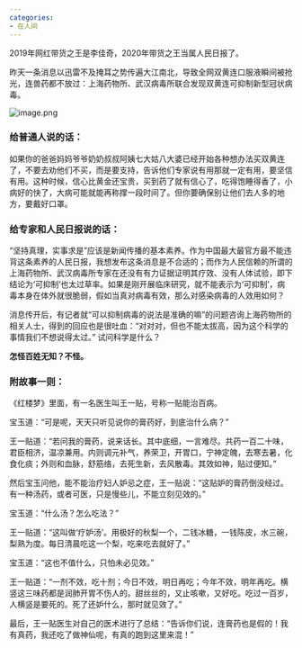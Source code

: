 ```yaml
---
categories:
- 在人间
---
```


2019年网红带货之王是李佳奇，2020年带货之王当属人民日报了。

昨天一条消息以迅雷不及掩耳之势传遍大江南北，导致全网双黄连口服液瞬间被抢光，连兽药都不放过：上海药物所、武汉病毒所联合发现双黄连可抑制新型冠状病毒。

![image.png](https://cdn.nlark.com/yuque/0/2020/png/116289/1580540940947-1c7342ba-68e3-4013-8554-31dd975b960a.png#align=left&display=inline&height=1590&name=image.png&originHeight=3180&originWidth=1080&size=1996263&status=done&style=none&width=540)
<a name="1UTrQ"></a>
### 
<a name="n8EeR"></a>
### 给普通人说的话：

如果你的爸爸妈妈爷爷奶奶叔叔阿姨七大姑八大婆已经开始各种想办法买双黄连了，不要去劝他们不买，而是要支持，告诉他们专家说有用那就一定有用，要坚信有用。这种时候，信心比黄金还宝贵，买到药了就有信心了，吃得饱睡得香了，小病好的快了，大病可能就能再称撑一段时间了。但你要确保别让他们去人多的地方，要戴好口罩。

<a name="VIxyc"></a>
### 给专家和人民日报说的话：

“坚持真理，实事求是”应该是新闻传播的基本素养。作为中国最大最官方最不能违背这条素养的人民日报，我想发布这条消息是不合适的；而作为人民信赖的所谓的上海药物所、武汉病毒所专家在还没有有力证据证明其疗效、没有人体试验，即下结论为‘可抑制’也太过草率。如果是刚开展临床研究，就不能表示为‘可抑制’，病毒本身在体外就很脆弱，假如当真对病毒有效，那么对感染病毒的人效用如何？

消息传开后，有记者就“可以抑制病毒的说法是准确的嘛”的问题咨询上海药物所的相关人士，得到的回应也是很吐血：“对对对，但也不能太拔高，因为这个科学的事情我们不想说得太过。” 试问科学是什么？

**怎怪百姓无知？不怪。**

<a name="1nuhb"></a>
### 附故事一则：

《红楼梦》里面，有一名医生叫王一贴，号称一贴能治百病。

宝玉道：“可是呢，天天只听见说你的膏药好，到底治什么病？”

王一贴道：“若问我的膏药，说来话长。其中底细，一言难尽。共药一百二十味，君臣相济，温凉兼用。内则调元补气，养荣卫，开胃口，宁神定魄，去寒去暑，化食化痰；外则和血脉，舒筋络，去死生新，去风散毒。其效如神，贴过便知。”

然后宝玉问他，能不能治疗妇人妒忌之症，王一贴说：“这贴妒的膏药倒没经过。有一种汤药，或者可医，只是慢些儿，不能立刻见效的。”

宝玉道：“什么汤？怎么吃法？”

王一贴道：“这叫做‘疗妒汤’。用极好的秋梨一个，二钱冰糖，一钱陈皮，水三碗，梨熟为度。每日清晨吃这一个梨，吃来吃去就好了。”

宝玉道：“这也不值什么，只怕未必见效。”

王一贴道：“一剂不效，吃十剂；今日不效，明日再吃；今年不效，明年再吃。横竖这三味药都是润肺开胃不伤人的。甜丝丝的，又止咳嗽，又好吃。吃过一百岁，人横竖是要死的。死了还妒什么，那时就见效了。”

最后，王一贴医生对自己的医术进行了总结：“告诉你们说，连膏药也是假的！我有真药，我还吃了做神仙呢，有真的跑到这里来混！”
